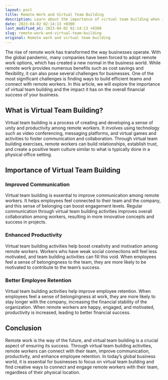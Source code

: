 ```yaml
---
layout: post
title: Remote Work and Virtual Team Building
description: Learn about the importance of virtual team building when it comes to remote work and how it impacts the overall financial success of your business.
date: 2023-04-02 02:14:13 +0300
last_modified_at: 2023-04-02 02:14:13 +0300
slug: remote-work-and-virtual-team-building
original: Remote work and virtual team building
---
```

The rise of remote work has transformed the way businesses operate. With the global pandemic, many companies have been forced to adopt remote work options, which has created a new normal in the business world. While remote work provides numerous benefits such as cost savings and flexibility, it can also pose several challenges for businesses. One of the most significant challenges is finding ways to build efficient teams and connect with remote workers. In this article, we will explore the importance of virtual team building and the impact it has on the overall financial success of your business.

## What is Virtual Team Building?

Virtual team building is a process of creating and developing a sense of unity and productivity among remote workers. It involves using technology such as video conferencing, messaging platforms, and virtual games and activities to foster communication and collaboration. Through virtual team building exercises, remote workers can build relationships, establish trust, and create a positive team culture similar to what is typically done in a physical office setting.

## Importance of Virtual Team Building

### Improved Communication

Virtual team building is essential to improve communication among remote workers. It helps employees feel connected to their team and the company, and this sense of belonging can boost engagement levels. Regular communication through virtual team building activities improves overall collaboration among workers, resulting in more innovative concepts and success in projects.

### Enhanced Productivity

Virtual team building activities help boost creativity and motivation among remote workers. Workers who have weak social connections will feel less motivated, and team building activities can fill this void. When employees feel a sense of belongingness to the team, they are more likely to be motivated to contribute to the team’s success.

### Better Employee Retention

Virtual team building activities help improve employee retention. When employees feel a sense of belongingness at work, they are more likely to stay longer with the company, increasing the financial stability of the organization. When remote workers are happy, engaged, and motivated, productivity is increased, leading to better financial success.

## Conclusion

Remote work is the way of the future, and virtual team building is a crucial aspect of ensuring its success. Through virtual team building activities, remote workers can connect with their team, improve communication, productivity, and enhance employee retention. In today’s global business world, it is essential for businesses to focus on virtual team building and find creative ways to connect and engage remote workers with their team, regardless of their physical location.